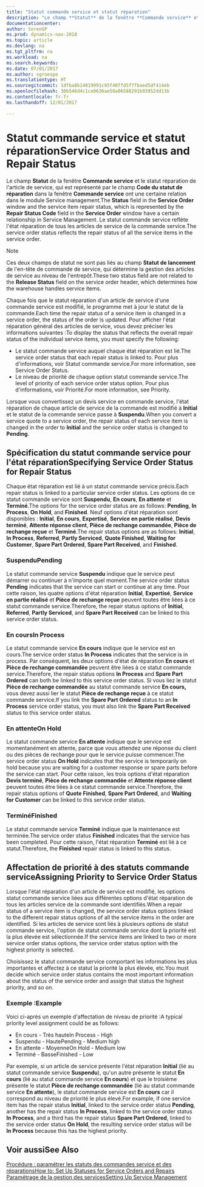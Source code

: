 ```yaml
---
title: "Statut commande service et statut réparation"
description: "Le champ **Statut** de la fenêtre **Commande service** et le statut réparation de l'article de service, qui est représenté par le champ **Code du statut de réparation** dans la fenêtre **Commande service** ont une certaine relation dans le module Service management. Le statut commande service reflète l'état réparation de tous les articles de service de la commande service."
documentationcenter: 
author: SorenGP
ms.prod: dynamics-nav-2018
ms.topic: article
ms.devlang: na
ms.tgt_pltfrm: na
ms.workload: na
ms.search.keywords: 
ms.date: 07/01/2017
ms.author: sgroespe
ms.translationtype: HT
ms.sourcegitcommit: 1dfba8b14019991c95f40ffd5f7fbaed5df414eb
ms.openlocfilehash: 30b546d4c1ce0636ae50a06588291b93952dd13b
ms.contentlocale: fr-fr
ms.lasthandoff: 12/01/2017

---
```

# <a name="service-order-status-and-repair-status"></a><span data-ttu-id="82610-104">Statut commande service et statut réparation</span><span class="sxs-lookup"><span data-stu-id="82610-104">Service Order Status and Repair Status</span></span>
<span data-ttu-id="82610-105">Le champ **Statut** de la fenêtre **Commande service** et le statut réparation de l'article de service, qui est représenté par le champ **Code du statut de réparation** dans la fenêtre **Commande service** ont une certaine relation dans le module Service management.</span><span class="sxs-lookup"><span data-stu-id="82610-105">The **Status** field in the **Service Order** window and the service item repair status, which is represented by the **Repair Status Code** field in the **Service Order** window have a certain relationship in Service Management.</span></span> <span data-ttu-id="82610-106">Le statut commande service reflète l'état réparation de tous les articles de service de la commande service.</span><span class="sxs-lookup"><span data-stu-id="82610-106">The service order status reflects the repair status of all the service items in the service order.</span></span>  
  
> [!NOTE]  
>  <span data-ttu-id="82610-107">Ces deux champs de statut ne sont pas liés au champ **Statut de lancement** de l'en\-tête de commande de service, qui détermine la gestion des articles de service au niveau de l'entrepôt.</span><span class="sxs-lookup"><span data-stu-id="82610-107">These two status field are not related to the **Release Status** field on the service order header, which determines how the warehouse handles service items.</span></span>  
  
 <span data-ttu-id="82610-108">Chaque fois que le statut réparation d'un article de service d'une commande service est modifié, le programme met à jour le statut de la commande.</span><span class="sxs-lookup"><span data-stu-id="82610-108">Each time the repair status of a service item is changed in a service order, the status of the order is updated.</span></span> <span data-ttu-id="82610-109">Pour afficher l'état réparation général des articles de service, vous devez préciser les informations suivantes :</span><span class="sxs-lookup"><span data-stu-id="82610-109">To display the status that reflects the overall repair status of the individual service items, you must specify the following:</span></span>  
  
* <span data-ttu-id="82610-110">Le statut commande service auquel chaque état réparation est lié.</span><span class="sxs-lookup"><span data-stu-id="82610-110">The service order status that each repair status is linked to.</span></span> <span data-ttu-id="82610-111">Pour plus d'informations, voir Statut commande service.</span><span class="sxs-lookup"><span data-stu-id="82610-111">For more information, see Service Order Status.</span></span>  
* <span data-ttu-id="82610-112">Le niveau de priorité de chaque option statut commande service.</span><span class="sxs-lookup"><span data-stu-id="82610-112">The level of priority of each service order status option.</span></span> <span data-ttu-id="82610-113">Pour plus d'informations, voir Priorité.</span><span class="sxs-lookup"><span data-stu-id="82610-113">For more information, see Priority.</span></span>  
  
 <span data-ttu-id="82610-114">Lorsque vous convertissez un devis service en commande service, l'état réparation de chaque article de service de la commande est modifié à **Initial** et le statut de la commande service passe à **Suspendu**.</span><span class="sxs-lookup"><span data-stu-id="82610-114">When you convert a service quote to a service order, the repair status of each service item is changed in the order to **Initial** and the service order status is changed to **Pending**.</span></span>  
  
## <a name="specifying-service-order-status-for-repair-status"></a><span data-ttu-id="82610-115">Spécification du statut commande service pour l'état réparation</span><span class="sxs-lookup"><span data-stu-id="82610-115">Specifying Service Order Status for Repair Status</span></span>  
<span data-ttu-id="82610-116">Chaque état réparation est lié à un statut commande service précis.</span><span class="sxs-lookup"><span data-stu-id="82610-116">Each repair status is linked to a particular service order status.</span></span> <span data-ttu-id="82610-117">Les options de ce statut commande service sont **Suspendu**, **En cours**, **En attente** et **Terminé**.</span><span class="sxs-lookup"><span data-stu-id="82610-117">The options for the service order status are as follows: **Pending**, **In Process**, **On Hold**, and **Finished**.</span></span> <span data-ttu-id="82610-118">Neuf options d'état réparation sont disponibles : **Initial**, **En cours**, **Expertisé**, **Service en partie réalisé**, **Devis terminé**, **Attente réponse client**, **Pièce de rechange commandée**, **Pièce de rechange reçue** et **Terminé**.</span><span class="sxs-lookup"><span data-stu-id="82610-118">The repair status options are as follows: **Initial**, **In Process**, **Referred**, **Partly Serviced**, **Quote Finished**, **Waiting for Customer**, **Spare Part Ordered**, **Spare Part Received**, and **Finished**.</span></span>  
  
### <a name="pending"></a><span data-ttu-id="82610-119">Suspendu</span><span class="sxs-lookup"><span data-stu-id="82610-119">Pending</span></span>  
<span data-ttu-id="82610-120">Le statut commande service **Suspendu** indique que le service peut démarrer ou continuer à n'importe quel moment.</span><span class="sxs-lookup"><span data-stu-id="82610-120">The service order status **Pending** indicates that the service can start or continue at any time.</span></span> <span data-ttu-id="82610-121">Pour cette raison, les quatre options d'état réparation **Initial**, **Expertisé**, **Service en partie réalisé** et **Pièce de rechange reçue** peuvent toutes être liées à ce statut commande service.</span><span class="sxs-lookup"><span data-stu-id="82610-121">Therefore, the repair status options of **Initial**, **Referred**, **Partly Serviced**, and **Spare Part Received** can be linked to this service order status.</span></span>  
  
### <a name="in-process"></a><span data-ttu-id="82610-122">En cours</span><span class="sxs-lookup"><span data-stu-id="82610-122">In Process</span></span>  
<span data-ttu-id="82610-123">Le statut commande service **En cours** indique que le service est en cours.</span><span class="sxs-lookup"><span data-stu-id="82610-123">The service order status **In Process** indicates that the service is in process.</span></span> <span data-ttu-id="82610-124">Par conséquent, les deux options d'état de réparation **En cours** et **Pièce de rechange commandée** peuvent être liées à ce statut commande service.</span><span class="sxs-lookup"><span data-stu-id="82610-124">Therefore, the repair status options **In Process** and **Spare Part Ordered** can both be linked to this service order status.</span></span> <span data-ttu-id="82610-125">Si vous liez le statut **Pièce de rechange commandée** au statut commande service **En cours,** vous devez aussi lier le statut **Pièce de rechange reçue** à ce statut commande service.</span><span class="sxs-lookup"><span data-stu-id="82610-125">If you link the **Spare Part Ordered** status to an **In Process** service order status, you must also link the **Spare Part Received** status to this service order status.</span></span>  
  
### <a name="on-hold"></a><span data-ttu-id="82610-126">En attente</span><span class="sxs-lookup"><span data-stu-id="82610-126">On Hold</span></span>  
<span data-ttu-id="82610-127">Le statut commande service **En attente** indique que le service est momentanément en attente, parce que vous attendez une réponse du client ou des pièces de rechange pour que le service puisse commencer.</span><span class="sxs-lookup"><span data-stu-id="82610-127">The service order status **On Hold** indicates that the service is temporarily on hold because you are waiting for a customer response or spare parts before the service can start.</span></span> <span data-ttu-id="82610-128">Pour cette raison, les trois options d'état réparation **Devis terminé**, **Pièce de rechange commandée** et **Attente réponse client** peuvent toutes être liées à ce statut commande service.</span><span class="sxs-lookup"><span data-stu-id="82610-128">Therefore, the repair status options of **Quote Finished**, **Spare Part Ordered**, and **Waiting for Customer** can be linked to this service order status.</span></span>  
  
### <a name="finished"></a><span data-ttu-id="82610-129">Terminé</span><span class="sxs-lookup"><span data-stu-id="82610-129">Finished</span></span>  
<span data-ttu-id="82610-130">Le statut commande service **Terminé** indique que la maintenance est terminée.</span><span class="sxs-lookup"><span data-stu-id="82610-130">The service order status **Finished** indicates that the service has been completed.</span></span> <span data-ttu-id="82610-131">Pour cette raison, l'état réparation **Terminé** est lié à ce statut.</span><span class="sxs-lookup"><span data-stu-id="82610-131">Therefore, the **Finished** repair status is linked to this status.</span></span>  
  
## <a name="assigning-priority-to-service-order-status"></a><span data-ttu-id="82610-132">Affectation de priorité à des statuts commande service</span><span class="sxs-lookup"><span data-stu-id="82610-132">Assigning Priority to Service Order Status</span></span>  
<span data-ttu-id="82610-133">Lorsque l'état réparation d'un article de service est modifié, les options statut commande service liées aux différentes options d'état réparation de tous les articles service de la commande sont identifiés.</span><span class="sxs-lookup"><span data-stu-id="82610-133">When a repair status of a service item is changed, the service order status options linked to the different repair status options of all the service items in the order are identified.</span></span> <span data-ttu-id="82610-134">Si les articles de service sont liés à plusieurs options de statut commande service, l'option de statut commande service dont la priorité est la plus élevée est sélectionnée.</span><span class="sxs-lookup"><span data-stu-id="82610-134">If the service items are linked to two or more service order status options, the service order status option with the highest priority is selected.</span></span>  
  
<span data-ttu-id="82610-135">Choisissez le statut commande service comportant les informations les plus importantes et affectez à ce statut la priorité la plus élevée, etc.</span><span class="sxs-lookup"><span data-stu-id="82610-135">You must decide which service order status contains the most important information about the status of the service order and assign that status the highest priority, and so on.</span></span>  
  
### <a name="example"></a><span data-ttu-id="82610-136">Exemple :</span><span class="sxs-lookup"><span data-stu-id="82610-136">Example</span></span>  
<span data-ttu-id="82610-137">Voici ci-après un exemple d'affectation de niveau de priorité :</span><span class="sxs-lookup"><span data-stu-id="82610-137">A typical priority level assignment could be as follows:</span></span>  
  
* <span data-ttu-id="82610-138">En cours - Très haute</span><span class="sxs-lookup"><span data-stu-id="82610-138">In Process - High</span></span>  
* <span data-ttu-id="82610-139">Suspendu - Haute</span><span class="sxs-lookup"><span data-stu-id="82610-139">Pending - Medium high</span></span>  
* <span data-ttu-id="82610-140">En attente - Moyenne</span><span class="sxs-lookup"><span data-stu-id="82610-140">On Hold - Medium low</span></span>  
* <span data-ttu-id="82610-141">Terminé - Basse</span><span class="sxs-lookup"><span data-stu-id="82610-141">Finished - Low</span></span>  
  
<span data-ttu-id="82610-142">Par exemple, si un article de service présente l'état réparation **Initial** (lié au statut commande service **Suspendu**), qu'un autre présente le statut **En cours** (lié au statut commande service **En cours**) et que le troisième présente le statut **Pièce de rechange commandée** (lié au statut commande service **En attente**), le statut commande service est **En cours** car il correspond au niveau de priorité le plus élevé.</span><span class="sxs-lookup"><span data-stu-id="82610-142">For example, if one service item has the repair status **Initial**, linked to the service order status **Pending**, another has the repair status **In Process**, linked to the service order status **In Process**, and a third has the repair status **Spare Part Ordered**, linked to the service order status **On Hold**, the resulting service order status will be **In Process** because this has the highest priority.</span></span>  
  
## <a name="see-also"></a><span data-ttu-id="82610-143">Voir aussi</span><span class="sxs-lookup"><span data-stu-id="82610-143">See Also</span></span>  
[<span data-ttu-id="82610-144">Procédure : paramétrer les statuts des commandes service et des réparations</span><span class="sxs-lookup"><span data-stu-id="82610-144">How to: Set Up Statuses for Service Orders and Repairs</span></span>](service-order-repair-status.md)  
[<span data-ttu-id="82610-145">Paramétrage de la gestion des services</span><span class="sxs-lookup"><span data-stu-id="82610-145">Setting Up Service Management</span></span>](service-setup-service.md)  

